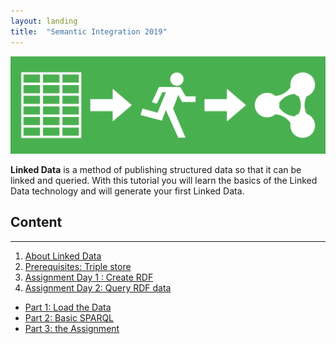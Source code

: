 ```yaml
---
layout: landing
title:  "Semantic Integration 2019"
---
```


<link href='https://cdn.jsdelivr.net/npm/yasgui@2.7.29/dist/yasgui.min.css' rel='stylesheet' type='text/css'/>
<script src='https://cdn.jsdelivr.net/npm/yasgui@2.7.29/dist/yasgui.min.js'></script>

<img src="tut1.png" alt="Linked Data">

**Linked Data** is a method of publishing structured data so that it 
can be linked and queried.  With this tutorial you will learn the basics of the Linked Data 
technology and will generate your first Linked Data.

## Content
---
1. [About Linked Data](about_LD.md)
2. [Prerequisites: Triple store](req.md)
3. [Assignment Day 1 : Create RDF](ST_1.md)
4. [Assignment Day 2: Query RDF data](ST_2.md)
  - [Part 1: Load the Data](ST_2_1.md) 
  - [Part 2: Basic SPARQL](ST_2_2.md) 
  - [Part 3: the Assignment](ST_2_3.md) 


